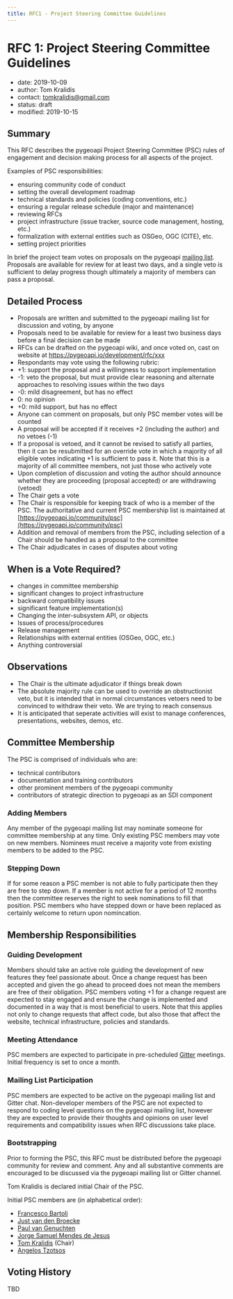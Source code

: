 ```yaml
---
title: RFC1 - Project Steering Committee Guidelines
---
```


# RFC 1: Project Steering Committee Guidelines

- date: 2019-10-09
- author: Tom Kralidis
- contact: tomkralidis@gmail.com
- status: draft
- modified: 2019-10-15

## Summary

This RFC describes the pygeoapi Project Steering Committee (PSC) rules of engagement and decision making process for all aspects of the project.

Examples of PSC responsibilities:

* ensuring community code of conduct
* setting the overall development roadmap
* technical standards and policies (coding conventions, etc.)
* ensuring a regular release schedule (major and maintenance)
* reviewing RFCs
* project infrastructure (issue tracker, source code management, hosting, etc.)
* formalization with external entities such as OSGeo, OGC (CITE), etc.
* setting project priorities

In brief the project team votes on proposals on the pygeoapi [mailing list](https://lists.osgeo.org/mailman/listinfo/pygeoapi).  Proposals are available for review for at least two days, and a single veto is sufficient to delay progress though ultimately a majority of members can pass a proposal.

## Detailed Process

* Proposals are written and submitted to the pygeoapi mailing list for discussion and voting, by anyone
* Proposals need to be available for review for a least two business days before a final decision can be made
* RFCs can be drafted on the pygeoapi wiki, and once voted on, cast on website at https://pygeoapi.io/development/rfc/xxx
* Respondants may vote using the following rubric:
 * +1: support the proposal and a willingness to support implementation
 * -1: veto the proposal, but must provide clear reasoning and alternate approaches to resolving issues within the two days
 * -0: mild disagreement, but has no effect
 *  0: no opinion
 * +0: mild support, but has no effect
* Anyone can comment on proposals, but only PSC member votes will be counted
* A proposal will be accepted if it receives +2 (including the author) and no vetoes (-1)
* If a proposal is vetoed, and it cannot be revised to satisfy all parties, then it can be resubmitted for an override vote in which a majority of all eligible votes indicating +1 is sufficient to pass it.  Note that this is a majority of all committee members, not just those who actively vote
* Upon completion of discussion and voting the author should announce whether they are proceeding (proposal accepted) or are withdrawing (vetoed)
* The Chair gets a vote
* The Chair is responsible for keeping track of who is a member of the PSC.  The authoritative and current PSC membership list is maintained at [https://pygeoapi.io/community/psc](https://pygeoapi.io/community/psc)
* Addition and removal of members from the PSC, including selection of a Chair should be handled as a proposal to the committee
* The Chair adjudicates in cases of disputes about voting

## When is a Vote Required?

* changes in committee membership
* significant changes to project infrastructure
* backward compatibility issues
* significant feature implementation(s)
* Changing the inter-subsystem API, or objects
* Issues of process/procedures
* Release management
* Relationships with external entities (OSGeo, OGC, etc.)
* Anything controversial

## Observations

* The Chair is the ultimate adjudicator if things break down
* The absolute majority rule can be used to override an obstructionist veto, but it is intended that in normal circumstances vetoers need to be convinced to withdraw their veto.  We are trying to reach consensus
* It is anticipated that seperate activities will exist to manage conferences, presentations, websites, demos, etc.

## Committee Membership

The PSC is comprised of individuals who are:

* technical contributors
* documentation and training contributors
* other prominent members of the pygeoapi community
* contributors of strategic direction to pygeoapi as an SDI component

### Adding Members

Any member of the pygeoapi mailing list may nominate someone for committee membership at any time.  Only existing PSC members may vote on new members.  Nominees must receive a majority vote from existing members to be added to the PSC.

### Stepping Down

If for some reason a PSC member is not able to fully participate then they are free to step down.  If a member is not active for a period of 12 months then the committee reserves the right to seek nominations to fill that position.  PSC members who have stepped down or have been replaced as certainly welcome to return upon nomincation.

## Membership Responsibilities

### Guiding Development

Members should take an active role guiding the development of new features they feel passionate about.  Once a change request has been accepted and given the go ahead to proceed does not mean the members are free of their obligation.  PSC members voting +1 for a change request are expected to stay engaged and ensure the change is implemented and documented in a way that is most beneficial to users.  Note that this applies not only to change requests that affect code, but also those that affect the website, technical infrastructure, policies and standards.

### Meeting Attendance

PSC members are expected to participate in pre-scheduled [Gitter](https://gitter.im/geopython/pygeoapi) meetings.  Initial frequency is set to once a month.

### Mailing List Participation

PSC members are expected to be active on the pygeoapi mailing list and Gitter chat.  Non-developer members of the PSC are not expected to respond to coding level questions on the pygeoapi mailing list, however they are expected to provide their thoughts and opinions on user level requirements and compatibility issues when RFC discussions take place.

### Bootstrapping

Prior to forming the PSC, this RFC must be distributed before the pygeoapi community for review and comment.  Any and all substantive comments are encouraged to be discussed via the pygeoapi mailing list or Gitter channel.

Tom Kralidis is declared initial Chair of the PSC.

Initial PSC members are (in alphabetical order):

* [Francesco Bartoli](https://github.com/francbartoli)
* [Just van den Broecke](https://github.com/justb4)
* [Paul van Genuchten](https://github.com/pvgenuchten)
* [Jorge Samuel Mendes de Jesus](https://github.com/jorgejesus)
* [Tom Kralidis](https://github.com/tomkralidis) (Chair)
* [Angelos Tzotsos](https://github.com/kalxas)

## Voting History

TBD
